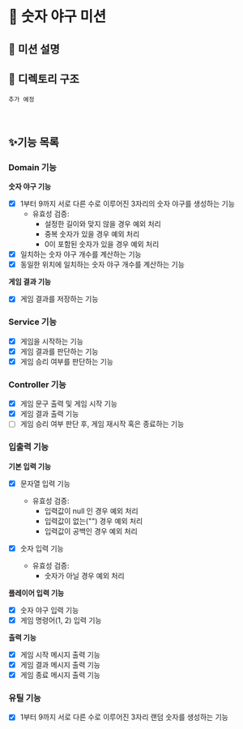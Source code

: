 # 🥎 숫자 야구 미션

## 📌 미션 설명


## 📂 디렉토리 구조
```
추가 예정
```

<br/>

## ✨기능 목록

### Domain 기능

**숫자 야구 기능**
- [X] 1부터 9까지 서로 다른 수로 이루어진 3자리의 숫자 야구를 생성하는 기능
  - 유효성 검증:
    - 설정한 길이와 맞지 않을 경우 예외 처리
    - 중복 숫자가 있을 경우 예외 처리
    - 0이 포함된 숫자가 있을 경우 예외 처리
- [X] 일치하는 숫자 야구 개수를 계산하는 기능
- [X] 동일한 위치에 일치하는 숫자 야구 개수를 계산하는 기능 

**게임 결과 기능**
- [X] 게임 결과를 저장하는 기능

### Service 기능
- [X] 게임을 시작하는 기능
- [X] 게임 결과를 판단하는 기능
- [X] 게임 승리 여부를 판단하는 기능

### Controller 기능
- [X] 게임 문구 출력 및 게임 시작 기능
- [X] 게임 결과 출력 기능
- [ ] 게임 승리 여부 판단 후, 게임 재시작 혹은 종료하는 기능 

### 입출력 기능

**기본 입력 기능**
- [X] 문자열 입력 기능
  - 유효성 검증:
    - 입력값이 null 인 경우 예외 처리
    - 입력값이 없는("") 경우 예외 처리
    - 입력값이 공백인 경우 예외 처리

- [X] 숫자 입력 기능
  - 유효성 검증:
    - 숫자가 아닐 경우 예외 처리

**플레이어 입력 기능**
- [X] 숫자 야구 입력 기능
- [X] 게임 명령어(1, 2) 입력 기능

**출력 기능**

- [X] 게임 시작 메시지 출력 기능
- [X] 게임 결과 메시지 출력 기능
- [X] 게임 종료 메시지 출력 기능

### 유틸 기능
- [X] 1부터 9까지 서로 다른 수로 이루어진 3자리 랜덤 숫자를 생성하는 기능
